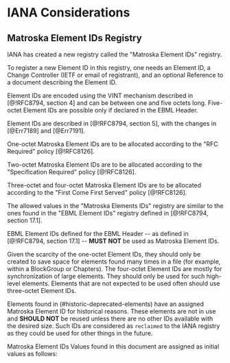 # IANA Considerations

## Matroska Element IDs Registry

IANA has created a new registry called the "Matroska Element IDs"
registry.

To register a new Element ID in this registry, one needs
an Element ID,
a Change Controller (IETF or email of registrant), and
an optional Reference to a document describing the Element ID.

Element IDs are encoded
using the VINT mechanism described in [@!RFC8794, section 4] and can be between
one and five octets long. Five-octet Element IDs are possible
only if declared in the EBML Header.

Element IDs are described in [@!RFC8794, section 5], with the changes in [@Err7189] and [@Err7191].

One-octet Matroska Element IDs are to be allocated according to the "RFC Required" policy [@!RFC8126].

Two-octet Matroska Element IDs are to be allocated according to the "Specification Required" policy [@!RFC8126].

Three-octet and four-octet Matroska Element IDs are to be allocated according to the "First Come First Served" policy [@!RFC8126].

The allowed values in the "Matroska Elements IDs" registry are similar to the ones found
in the "EBML Element IDs" registry defined in [@!RFC8794, section 17.1].

EBML Element IDs defined for the EBML Header -- as defined in [@!RFC8794, section 17.1] --
**MUST NOT** be used as Matroska Element IDs.

Given the scarcity of the one-octet Element IDs, they should only be created to save space for elements found many times in a file
(for example, within a BlockGroup or Chapters). The four-octet Element IDs are mostly for synchronization of large elements.
They should only be used for such high-level elements.
Elements that are not expected to be used often should use three-octet Element IDs.

Elements found in (#historic-deprecated-elements) have an assigned Matroska Element ID for historical reasons.
These elements are not in use and **SHOULD NOT** be reused unless there are no other IDs available with the desired size.
Such IDs are considered as `reclaimed` to the IANA registry as they could be used for other things in the future.

Matroska Element IDs Values found in this document are assigned as initial values as follows:


